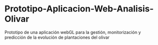 # Prototipo-Aplicacion-Web-Analisis-Olivar
Prototipo de una aplicación webGL para la gestión, monitorización y predicción de la evolución de plantaciones del olivar
